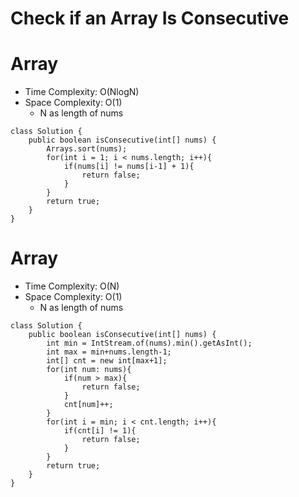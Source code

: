 # Check if an Array Is Consecutive
# Array
* Time Complexity: O(NlogN)
* Space Complexity: O(1)
    * N as length of nums
```
class Solution {
    public boolean isConsecutive(int[] nums) {
        Arrays.sort(nums);
        for(int i = 1; i < nums.length; i++){
            if(nums[i] != nums[i-1] + 1){
                return false;
            }
        }
        return true;
    }
}
```
# Array
* Time Complexity: O(N)
* Space Complexity: O(1)
    * N as length of nums
```
class Solution {
    public boolean isConsecutive(int[] nums) {
        int min = IntStream.of(nums).min().getAsInt();
        int max = min+nums.length-1;
        int[] cnt = new int[max+1];
        for(int num: nums){
            if(num > max){
                return false;
            }
            cnt[num]++;
        }
        for(int i = min; i < cnt.length; i++){
            if(cnt[i] != 1){
                return false;
            }
        }
        return true;
    }
}
```